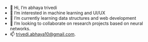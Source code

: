 - 👋 Hi, I’m abhaya trivedi
- 👀 I’m interested in machine learning and UI/UX
- 🌱 I’m currently learning data structures and web development
- 💞️ I’m looking to collaborate on research projects based on neural networks.
- 📫 trivedi.abhaya10@gmail.com.

<!---
abhayaaatriv/abhayaaatriv is a ✨ special ✨ repository because its `README.md` (this file) appears on your GitHub profile.
You can click the Preview link to take a look at your changes.
--->
